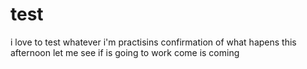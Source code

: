 # test
i love to test whatever i'm practisins
confirmation of what hapens this afternoon
let me see if is going to work
come
is coming
